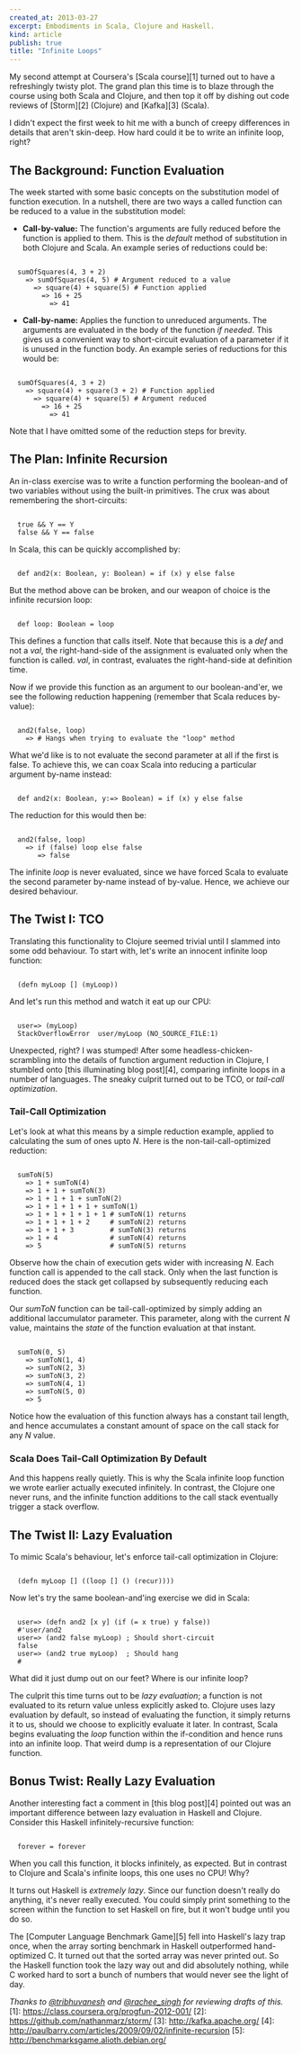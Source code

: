 ```yaml
---
created_at: 2013-03-27
excerpt: Embodiments in Scala, Clojure and Haskell.
kind: article
publish: true
title: "Infinite Loops"
---
```


My second attempt at Coursera's [Scala course][1] turned out to have a
refreshingly twisty plot. The grand plan this time is to blaze through the
course using both Scala and Clojure, and then top it off by dishing out
code reviews of [Storm][2] (Clojure) and [Kafka][3] (Scala).

I didn't expect the first week to hit me with a bunch of creepy differences
in details that aren't skin-deep. How hard could it be to write an infinite
loop, right?

## The Background: Function Evaluation

The week started with some basic concepts on the substitution model of
function execution. In a nutshell, there are two ways a called function can
be reduced to a value in the substitution model:

   * **Call-by-value:** The function's arguments are fully reduced before the
      function is applied to them. This is the *default* method of substitution
      in both Clojure and Scala. An example series of reductions could be:

<code class="python">
  sumOfSquares(4, 3 + 2)
    => sumOfSquares(4, 5) # Argument reduced to a value
      => square(4) + square(5) # Function applied
        => 16 + 25
          => 41
</code>

   * **Call-by-name:** Applies the function to unreduced arguments. The arguments
      are evaluated in the body of the function *if needed*. This gives us a
      convenient way to short-circuit evaluation of a parameter if it is unused in
      the function body. An example series of reductions for this would be:

<code class="python">
  sumOfSquares(4, 3 + 2)
    => square(4) + square(3 + 2) # Function applied
      => square(4) + square(5) # Argument reduced
        => 16 + 25
          => 41
</code>

Note that I have omitted some of the reduction steps for brevity.

## The Plan: Infinite Recursion

An in-class exercise was to write a function performing the boolean-and of two variables
without using the built-in primitives. The crux was about remembering the short-circuits:

<code class="python">
  true && Y == Y
  false && Y == false
</code>

In Scala, this can be quickly accomplished by:

<code class="python">
  def and2(x: Boolean, y: Boolean) = if (x) y else false 
</code>

But the method above can be broken, and our weapon of choice is the infinite recursion loop:

<code class="python">
  def loop: Boolean = loop
</code>

This defines a function that calls itself. Note that because this is a *def* and not
a *val*, the right-hand-side of the assignment is evaluated only when the function is
called. *val*, in contrast, evaluates the right-hand-side at definition time.

Now if we provide this function as an argument to our boolean-and'er, we see the following
reduction happening (remember that Scala reduces by-value):

<code class="python">
  and2(false, loop)
    => # Hangs when trying to evaluate the "loop" method
</code>

What we'd like is to not evaluate the second parameter at all if the first is false.
To achieve this, we can coax Scala into reducing a particular argument by-name instead:

<code class="python">
  def and2(x: Boolean, y:=> Boolean) = if (x) y else false
</code>

The reduction for this would then be:

<code class="python">
  and2(false, loop)
    => if (false) loop else false
       => false
</code>

The infinite *loop* is never evaluated, since we have forced Scala to evaluate the
second parameter by-name instead of by-value. Hence, we achieve our desired behaviour.

## The Twist I: TCO

Translating this functionality to Clojure seemed trivial until I slammed into some
odd behaviour. To start with, let's write an innocent infinite loop function:

<code class="python">
  (defn myLoop [] (myLoop))
</code>

And let's run this method and watch it eat up our CPU:

<code class="python">
  user=> (myLoop)
  StackOverflowError  user/myLoop (NO_SOURCE_FILE:1)
</code>

Unexpected, right? I was stumped! After some headless-chicken-scrambling
into the details of function argument reduction in Clojure, I
stumbled onto [this illuminating blog post][4], comparing infinite loops
in a number of languages. The sneaky culprit turned out to be
TCO, or *tail-call optimization*.

### Tail-Call Optimization

Let's look at what this means by a simple reduction example, applied to calculating
the sum of ones upto *N*. Here is the non-tail-call-optimized reduction:

<code class="python">
  sumToN(5)
    => 1 + sumToN(4)
    => 1 + 1 + sumToN(3)
    => 1 + 1 + 1 + sumToN(2)
    => 1 + 1 + 1 + 1 + sumToN(1)
    => 1 + 1 + 1 + 1 + 1 # sumToN(1) returns
    => 1 + 1 + 1 + 2     # sumToN(2) returns
    => 1 + 1 + 3         # sumToN(3) returns
    => 1 + 4             # sumToN(4) returns
    => 5                 # sumToN(5) returns 
</code>

Observe how the chain of execution gets wider with increasing *N*. Each function call
is appended to the call stack. Only when the last function is reduced does
the stack get collapsed by subsequently reducing each function.

Our *sumToN* function can be tail-call-optimized by simply adding an additional
laccumulator parameter. This parameter, along with the current *N* value, maintains
the *state* of the function evaluation at that instant.

<code class="python">
  sumToN(0, 5)
    => sumToN(1, 4)
    => sumToN(2, 3)
    => sumToN(3, 2)
    => sumToN(4, 1)
    => sumToN(5, 0)
    => 5
</code>

Notice how the evaluation of this function always has a constant tail length, and hence
accumulates a constant amount of space on the call stack for any *N* value.

### Scala Does Tail-Call Optimization By Default

And this happens really quietly. This is why the Scala infinite loop function we wrote
earlier actually executed infinitely. In contrast, the Clojure one never runs, and the
infinite function additions to the call stack eventually trigger a stack overflow.

## The Twist II: Lazy Evaluation

To mimic Scala's behaviour, let's enforce tail-call optimization in Clojure:

<code class="lisp">
  (defn myLoop [] ((loop [] () (recur))))
</code>

Now let's try the same boolean-and'ing exercise we did in Scala:

<code class="lisp">
  user=> (defn and2 [x y] (if (= x true) y false))
  #'user/and2
  user=> (and2 false myLoop) ; Should short-circuit
  false
  user=> (and2 true myLoop)  ; Should hang
  #<user$myLoop user$myLoop@4d91f801>
</code>

What did it just dump out on our feet? Where is our infinite loop? 

The culprit this time turns out to be *lazy evaluation*; a function is not
evaluated to its return value unless explicitly asked to. Clojure uses lazy evaluation
by default, so instead of evaluating the function, it simply returns it to
us, should we choose to explicitly evaluate it later. In contrast, Scala
begins evaluating the *loop* function within the if-condition and hence
runs into an infinite loop. That weird dump is a representation of our Clojure function.

## Bonus Twist: Really Lazy Evaluation

Another interesting fact a comment in [this blog post][4] pointed out was an important
difference between lazy evaluation in Haskell and Clojure. Consider this
Haskell infinitely-recursive function:

<code class="haskell">
  forever = forever
</code>

When you call this function, it blocks infinitely, as expected. But in contrast
to Clojure and Scala's infinite loops, this one uses no CPU! Why?

It turns out Haskell is *extremely lazy*. Since our function doesn't really do anything,
it's never really executed. You could simply print something to the screen within the
function to set Haskell on fire, but it won't budge until you do so.

The [Computer Language Benchmark Game][5] fell into Haskell's lazy trap once, when
the array sorting benchmark in Haskell outperformed hand-optimized C. It turned out that
the sorted array was never printed out. So the Haskell function took the lazy way out
and did absolutely nothing, while C worked hard to sort a bunch of numbers that would
never see the light of day.

*Thanks to <a href="https://github.com/tribhuvanesh">@tribhuvanesh</a> and
<a href="https://github.com/racheesingh/">@rachee_singh</a> for reviewing
drafts of this.*
[1]: https://class.coursera.org/progfun-2012-001/
[2]: https://github.com/nathanmarz/storm/
[3]: http://kafka.apache.org/
[4]: http://paulbarry.com/articles/2009/09/02/infinite-recursion
[5]: http://benchmarksgame.alioth.debian.org/
